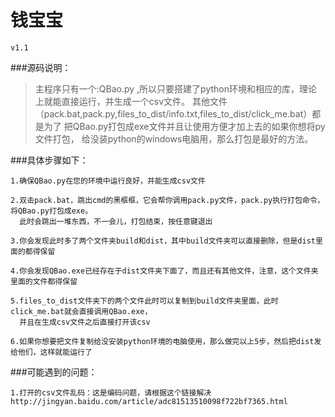 ﻿钱宝宝 
========
    v1.1


###源码说明：


>主程序只有一个:QBao.py ,所以只要搭建了python环境和相应的库，理论上就能直接运行，并生成一个csv文件。
>其他文件（pack.bat,pack.py,files_to_dist/info.txt,files_to_dist/click_me.bat）都是为了
>把QBao.py打包成exe文件并且让使用方便才加上去的如果你想将py文件打包，
>给没装python的windows电脑用，那么打包是最好的方法。

###具体步骤如下：


    1.确保QBao.py在您的环境中运行良好，并能生成csv文件

    2.双击pack.bat，跳出cmd的黑框框，它会帮你调用pack.py文件，pack.py执行打包命令，将QBao.py打包成exe。
      此时会跳出一堆东西，不一会儿，打包结束，按任意键退出

    3.你会发现此时多了两个文件夹build和dist，其中build文件夹可以直接删除，但是dist里面的都得保留

    4.你会发现QBao.exe已经存在于dist文件夹下面了，而且还有其他文件，注意，这个文件夹里面的文件都得保留

    5.files_to_dist文件夹下的两个文件此时可以复制到build文件夹里面，此时click_me.bat就会直接调用QBao.exe，
      并且在生成csv文件之后直接打开该csv

    6.如果你想要把文件复制给没安装python环境的电脑使用，那么做完以上5步，然后把dist发给他们，这样就能运行了



###可能遇到的问题：

    1.打开的csv文件乱码：这是编码问题，请根据这个链接解决 
    http://jingyan.baidu.com/article/adc81513510098f722bf7365.html
